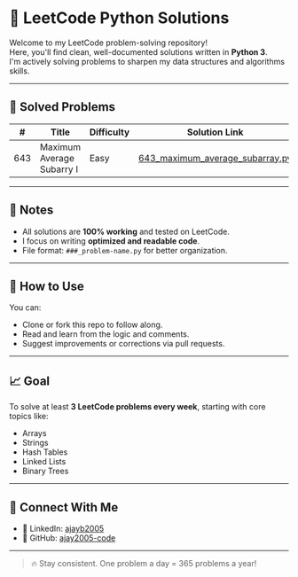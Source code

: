 # 🐍 LeetCode Python Solutions

Welcome to my LeetCode problem-solving repository!  
Here, you'll find clean, well-documented solutions written in **Python 3**.  
I'm actively solving problems to sharpen my data structures and algorithms skills.

---

## 🧠 Solved Problems

| #   | Title       | Difficulty | Solution Link |
|-----|-------------|------------|----------------|
| 643   | Maximum Average Subarry I     | Easy       | [643_maximum_average_subarray.py](Python/643_maximum_average_subarray.py) |

---

## 📌 Notes

- All solutions are **100% working** and tested on LeetCode.
- I focus on writing **optimized and readable code**.
- File format: `###_problem-name.py` for better organization.

---

## 🚀 How to Use

You can:
- Clone or fork this repo to follow along.
- Read and learn from the logic and comments.
- Suggest improvements or corrections via pull requests.

---

## 📈 Goal

To solve at least **3 LeetCode problems every week**, starting with core topics like:
- Arrays
- Strings
- Hash Tables
- Linked Lists
- Binary Trees

---

## 🙌 Connect With Me

- 💼 LinkedIn: [ajayb2005](https://www.linkedin.com/in/ajayb2005)
- 📂 GitHub: [ajay2005-code](https://github.com/ajay2005-code)

---

> 🔥 Stay consistent. One problem a day = 365 problems a year!


